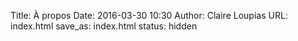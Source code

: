 Title: À propos
Date: 2016-03-30 10:30
Author: Claire Loupias
URL: index.html
save_as: index.html
status: hidden
